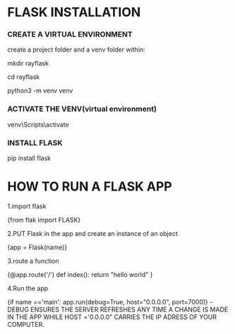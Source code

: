 # FLASK INSTALLATION
### CREATE A VIRTUAL ENVIRONMENT
create a project folder and a venv folder within:

mkdir rayflask

cd rayflask

python3 -m venv venv

### ACTIVATE THE VENV(virtual environment)
venv\Scripts\activate
### INSTALL FLASK
pip install flask

# HOW TO RUN A FLASK APP
 1.import flask

{from flak import FLASK}

2.PUT Flask in the app and create an instance of an object

{app = Flask(name)}

3.route a function

{@app.route('/')
def index():
return "hello world" }

4.Run the app

{if name =='main':
app.run(debug=True, host="0.0.0.0", port=7000)} -DEBUG ENSURES THE SERVER REFRESHES ANY TIME A CHANGE IS MADE IN THE APP WHILE HOST ='0.0.0.0" CARRIES THE IP ADRESS OF YOUR COMPUTER.